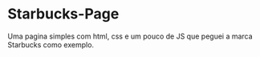 # Starbucks-Page
Uma pagina simples com html, css e um pouco de JS que peguei a marca Starbucks como exemplo.

